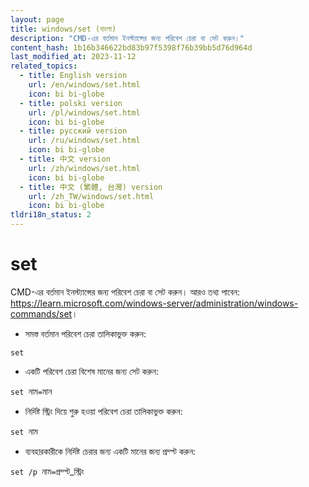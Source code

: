 ```yaml
---
layout: page
title: windows/set (বাংলা)
description: "CMD-এর বর্তমান ইনস্ট্যান্সের জন্য পরিবেশ চেরা বা সেট করুন।"
content_hash: 1b16b346622bd83b97f5398f76b39bb5d76d964d
last_modified_at: 2023-11-12
related_topics:
  - title: English version
    url: /en/windows/set.html
    icon: bi bi-globe
  - title: polski version
    url: /pl/windows/set.html
    icon: bi bi-globe
  - title: русский version
    url: /ru/windows/set.html
    icon: bi bi-globe
  - title: 中文 version
    url: /zh/windows/set.html
    icon: bi bi-globe
  - title: 中文 (繁體, 台灣) version
    url: /zh_TW/windows/set.html
    icon: bi bi-globe
tldri18n_status: 2
---
```

# set

CMD-এর বর্তমান ইনস্ট্যান্সের জন্য পরিবেশ চেরা বা সেট করুন।
আরও তথ্য পাবেন: <https://learn.microsoft.com/windows-server/administration/windows-commands/set>।

- সমস্ত বর্তমান পরিবেশ চেরা তালিকাভুক্ত করুন:

`set`

- একটি পরিবেশ চেরা বিশেষ মানের জন্য সেট করুন:

`set `<span class="tldr-var badge badge-pill bg-dark-lm bg-white-dm text-white-lm text-dark-dm font-weight-bold">নাম</span>`=`<span class="tldr-var badge badge-pill bg-dark-lm bg-white-dm text-white-lm text-dark-dm font-weight-bold">মান</span>

- নির্দিষ্ট স্ট্রিং দিয়ে শুরু হওয়া পরিবেশ চেরা তালিকাভুক্ত করুন:

`set `<span class="tldr-var badge badge-pill bg-dark-lm bg-white-dm text-white-lm text-dark-dm font-weight-bold">নাম</span>

- ব্যবহারকারীকে নির্দিষ্ট চেরার জন্য একটি মানের জন্য প্রম্প্ট করুন:

`set /p `<span class="tldr-var badge badge-pill bg-dark-lm bg-white-dm text-white-lm text-dark-dm font-weight-bold">নাম</span>`=`<span class="tldr-var badge badge-pill bg-dark-lm bg-white-dm text-white-lm text-dark-dm font-weight-bold">প্রম্প্ট_স্ট্রিং</span>
